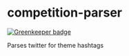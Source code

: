 competition-parser
==================

[![Greenkeeper badge](https://badges.greenkeeper.io/jsonresume/competition-parser.svg)](https://greenkeeper.io/)


Parses twitter for theme hashtags
